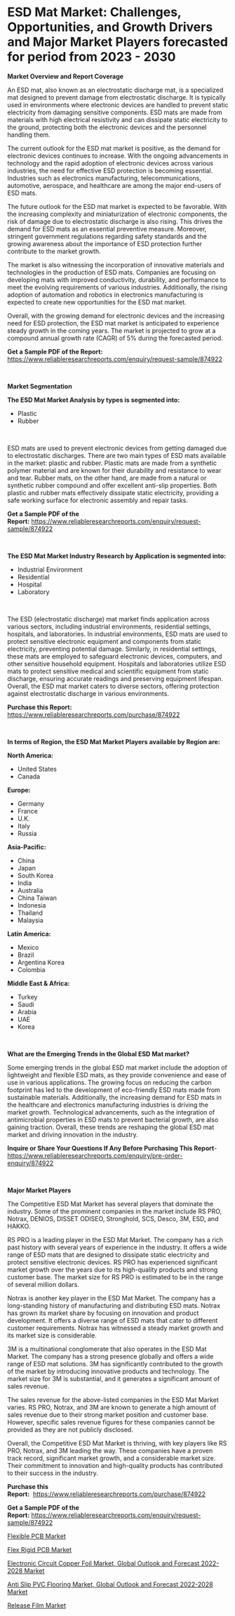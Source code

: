 <p><h1>ESD Mat Market: Challenges, Opportunities, and Growth Drivers and Major Market Players forecasted for period from 2023 - 2030</h1></p><p><strong>Market Overview and Report Coverage</strong></p>
<p><p>An ESD mat, also known as an electrostatic discharge mat, is a specialized mat designed to prevent damage from electrostatic discharge. It is typically used in environments where electronic devices are handled to prevent static electricity from damaging sensitive components. ESD mats are made from materials with high electrical resistivity and can dissipate static electricity to the ground, protecting both the electronic devices and the personnel handling them.</p><p>The current outlook for the ESD mat market is positive, as the demand for electronic devices continues to increase. With the ongoing advancements in technology and the rapid adoption of electronic devices across various industries, the need for effective ESD protection is becoming essential. Industries such as electronics manufacturing, telecommunications, automotive, aerospace, and healthcare are among the major end-users of ESD mats.</p><p>The future outlook for the ESD mat market is expected to be favorable. With the increasing complexity and miniaturization of electronic components, the risk of damage due to electrostatic discharge is also rising. This drives the demand for ESD mats as an essential preventive measure. Moreover, stringent government regulations regarding safety standards and the growing awareness about the importance of ESD protection further contribute to the market growth.</p><p>The market is also witnessing the incorporation of innovative materials and technologies in the production of ESD mats. Companies are focusing on developing mats with improved conductivity, durability, and performance to meet the evolving requirements of various industries. Additionally, the rising adoption of automation and robotics in electronics manufacturing is expected to create new opportunities for the ESD mat market.</p><p>Overall, with the growing demand for electronic devices and the increasing need for ESD protection, the ESD mat market is anticipated to experience steady growth in the coming years. The market is projected to grow at a compound annual growth rate (CAGR) of 5% during the forecasted period.</p></p>
<p><strong>Get a Sample PDF of the Report:</strong> <a href="https://www.reliableresearchreports.com/enquiry/request-sample/874922">https://www.reliableresearchreports.com/enquiry/request-sample/874922</a></p>
<p>&nbsp;</p>
<p><strong>Market Segmentation</strong></p>
<p><strong>The ESD Mat Market Analysis by types is segmented into:</strong></p>
<p><ul><li>Plastic</li><li>Rubber</li></ul></p>
<p>&nbsp;</p>
<p><p>ESD mats are used to prevent electronic devices from getting damaged due to electrostatic discharges. There are two main types of ESD mats available in the market: plastic and rubber. Plastic mats are made from a synthetic polymer material and are known for their durability and resistance to wear and tear. Rubber mats, on the other hand, are made from a natural or synthetic rubber compound and offer excellent anti-slip properties. Both plastic and rubber mats effectively dissipate static electricity, providing a safe working surface for electronic assembly and repair tasks.</p></p>
<p><strong>Get a Sample PDF of the Report:</strong>&nbsp;<a href="https://www.reliableresearchreports.com/enquiry/request-sample/874922">https://www.reliableresearchreports.com/enquiry/request-sample/874922</a></p>
<p>&nbsp;</p>
<p><strong>The ESD Mat Market Industry Research by Application is segmented into:</strong></p>
<p><ul><li>Industrial Environment</li><li>Residential</li><li>Hospital</li><li>Laboratory</li></ul></p>
<p>&nbsp;</p>
<p><p>The ESD (electrostatic discharge) mat market finds application across various sectors, including industrial environments, residential settings, hospitals, and laboratories. In industrial environments, ESD mats are used to protect sensitive electronic equipment and components from static electricity, preventing potential damage. Similarly, in residential settings, these mats are employed to safeguard electronic devices, computers, and other sensitive household equipment. Hospitals and laboratories utilize ESD mats to protect sensitive medical and scientific equipment from static discharge, ensuring accurate readings and preserving equipment lifespan. Overall, the ESD mat market caters to diverse sectors, offering protection against electrostatic discharge in various environments.</p></p>
<p><strong>Purchase this Report:</strong>&nbsp; <a href="https://www.reliableresearchreports.com/purchase/874922">https://www.reliableresearchreports.com/purchase/874922</a></p>
<p>&nbsp;</p>
<p><strong>In terms of Region, the ESD Mat Market Players available by Region are:</strong></p>
<p>
    <p> <strong> North America: </strong>
        <ul>
            <li>United States</li>
            <li>Canada</li>
        </ul>
        </p> 
    <p> <strong> Europe: </strong>
        <ul>
            <li>Germany</li>
            <li>France</li>
            <li>U.K.</li>
            <li>Italy</li>
            <li>Russia</li>
        </ul>
        </p> 
    <p> <strong> Asia-Pacific: </strong>
        <ul>
            <li>China</li>
            <li>Japan</li>
            <li>South Korea</li>
            <li>India</li>
            <li>Australia</li>
            <li>China Taiwan</li>
            <li>Indonesia</li>
            <li>Thailand</li>
            <li>Malaysia</li>
        </ul>
        </p> 
    <p> <strong> Latin America: </strong>
        <ul>
            <li>Mexico</li>
            <li>Brazil</li>
            <li>Argentina Korea</li>
            <li>Colombia</li>
        </ul>
        </p> 
    <p> <strong> Middle East & Africa: </strong>
        <ul>
            <li>Turkey</li>
            <li>Saudi</li>
            <li>Arabia</li>
            <li>UAE</li>
            <li>Korea</li>
        </ul>
    </p>
    </p>
<p>&nbsp;</p>
<p><strong>What are the Emerging Trends in the Global ESD Mat market?</strong></p>
<p><p>Some emerging trends in the global ESD mat market include the adoption of lightweight and flexible ESD mats, as they provide convenience and ease of use in various applications. The growing focus on reducing the carbon footprint has led to the development of eco-friendly ESD mats made from sustainable materials. Additionally, the increasing demand for ESD mats in the healthcare and electronics manufacturing industries is driving the market growth. Technological advancements, such as the integration of antimicrobial properties in ESD mats to prevent bacterial growth, are also gaining traction. Overall, these trends are reshaping the global ESD mat market and driving innovation in the industry.</p></p>
<p><strong>Inquire or Share Your Questions If Any Before Purchasing This Report</strong>- <a href="https://www.reliableresearchreports.com/enquiry/pre-order-enquiry/874922">https://www.reliableresearchreports.com/enquiry/pre-order-enquiry/874922</a></p>
<p>&nbsp;</p>
<p><strong>Major Market Players</strong></p>
<p><p>The Competitive ESD Mat Market has several players that dominate the industry. Some of the prominent companies in the market include RS PRO, Notrax, DENIOS, DISSET ODISEO, Stronghold, SCS, Desco, 3M, ESD, and HAKKO.</p><p>RS PRO is a leading player in the ESD Mat Market. The company has a rich past history with several years of experience in the industry. It offers a wide range of ESD mats that are designed to dissipate static electricity and protect sensitive electronic devices. RS PRO has experienced significant market growth over the years due to its high-quality products and strong customer base. The market size for RS PRO is estimated to be in the range of several million dollars.</p><p>Notrax is another key player in the ESD Mat Market. The company has a long-standing history of manufacturing and distributing ESD mats. Notrax has grown its market share by focusing on innovation and product development. It offers a diverse range of ESD mats that cater to different customer requirements. Notrax has witnessed a steady market growth and its market size is considerable.</p><p>3M is a multinational conglomerate that also operates in the ESD Mat Market. The company has a strong presence globally and offers a wide range of ESD mat solutions. 3M has significantly contributed to the growth of the market by introducing innovative products and technology. The market size for 3M is substantial, and it generates a significant amount of sales revenue.</p><p>The sales revenue for the above-listed companies in the ESD Mat Market varies. RS PRO, Notrax, and 3M are known to generate a high amount of sales revenue due to their strong market position and customer base. However, specific sales revenue figures for these companies cannot be provided as they are not publicly disclosed.</p><p>Overall, the Competitive ESD Mat Market is thriving, with key players like RS PRO, Notrax, and 3M leading the way. These companies have a proven track record, significant market growth, and a considerable market size. Their commitment to innovation and high-quality products has contributed to their success in the industry.</p></p>
<p><strong>Purchase this Report:</strong>&nbsp;&nbsp;<a href="https://www.reliableresearchreports.com/purchase/874922">https://www.reliableresearchreports.com/purchase/874922</a></p>
<p></p>
<p><strong>Get a Sample PDF of the Report:</strong>&nbsp;<a href="https://www.reliableresearchreports.com/enquiry/request-sample/874922">https://www.reliableresearchreports.com/enquiry/request-sample/874922</a></p>
<p><p><a href="https://www.reportprime.com/flexible-pcb-r2359">Flexible PCB Market</a></p><p><a href="https://www.reportprime.com/flex-rigid-pcb-r2358">Flex Rigid PCB Market</a></p><p><a href="https://issuu.com/reportprime-2/docs/electronic-circuit-copper-foil-market-global-outlo?fr=xKAE9_zU1NQ">Electronic Circuit Copper Foil Market, Global Outlook and Forecast 2022-2028 Market</a></p><p><a href="https://issuu.com/reportprime-2/docs/anti-slip-pvc-flooring-market-global-outlook-and-f?fr=xKAE9_zU1NQ">Anti Slip PVC Flooring Market, Global Outlook and Forecast 2022-2028 Market</a></p><p><a href="https://www.linkedin.com/pulse/release-film-market-research-report-provides-thorough-industry-m9jde/">Release Film Market</a></p></p>